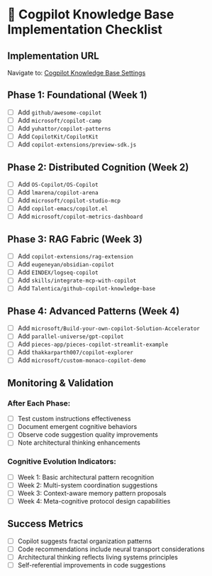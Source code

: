 # 🧠 Cogpilot Knowledge Base Implementation Checklist

## Implementation URL
Navigate to: [Cogpilot Knowledge Base Settings](https://github.com/organizations/cogpilot/settings/copilot/chat_settings/new)

## Phase 1: Foundational (Week 1)
- [ ] Add `github/awesome-copilot`
- [ ] Add `microsoft/copilot-camp`
- [ ] Add `yuhattor/copilot-patterns`
- [ ] Add `CopilotKit/CopilotKit`
- [ ] Add `copilot-extensions/preview-sdk.js`

## Phase 2: Distributed Cognition (Week 2)  
- [ ] Add `OS-Copilot/OS-Copilot`
- [ ] Add `lmarena/copilot-arena`
- [ ] Add `microsoft/copilot-studio-mcp`
- [ ] Add `copilot-emacs/copilot.el`
- [ ] Add `microsoft/copilot-metrics-dashboard`

## Phase 3: RAG Fabric (Week 3)
- [ ] Add `copilot-extensions/rag-extension`
- [ ] Add `eugeneyan/obsidian-copilot`
- [ ] Add `EINDEX/logseq-copilot`
- [ ] Add `skills/integrate-mcp-with-copilot`
- [ ] Add `Talentica/github-copilot-knowledge-base`

## Phase 4: Advanced Patterns (Week 4)
- [ ] Add `microsoft/Build-your-own-copilot-Solution-Accelerator`
- [ ] Add `parallel-universe/gpt-copilot`
- [ ] Add `pieces-app/pieces-copilot-streamlit-example`
- [ ] Add `thakkarparth007/copilot-explorer`
- [ ] Add `microsoft/custom-monaco-copilot-demo`

## Monitoring & Validation

### After Each Phase:
- [ ] Test custom instructions effectiveness
- [ ] Document emergent cognitive behaviors
- [ ] Observe code suggestion quality improvements
- [ ] Note architectural thinking enhancements

### Cognitive Evolution Indicators:
- [ ] Week 1: Basic architectural pattern recognition
- [ ] Week 2: Multi-system coordination suggestions  
- [ ] Week 3: Context-aware memory pattern proposals
- [ ] Week 4: Meta-cognitive protocol design capabilities

## Success Metrics
- [ ] Copilot suggests fractal organization patterns
- [ ] Code recommendations include neural transport considerations
- [ ] Architectural thinking reflects living systems principles
- [ ] Self-referential improvements in code suggestions
